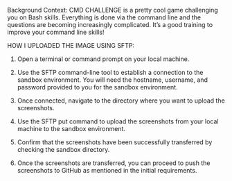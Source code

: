 Background Context:
CMD CHALLENGE is a pretty cool game challenging you on Bash skills. Everything is done via the command line and the questions are becoming increasingly complicated. It’s a good training to improve your command line skills!

HOW I UPLOADED THE IMAGE USING SFTP:

1. Open a terminal or command prompt on your local machine.

2. Use the SFTP command-line tool to establish a connection to the sandbox environment. You will need the hostname, username, and password provided to you for the sandbox environment.

3. Once connected, navigate to the directory where you want to upload the screenshots.

4. Use the SFTP put command to upload the screenshots from your local machine to the sandbox environment.

5. Confirm that the screenshots have been successfully transferred by checking the sandbox directory.

6. Once the screenshots are transferred, you can proceed to push the screenshots to GitHub as mentioned in the initial requirements.
